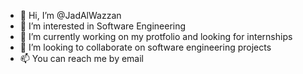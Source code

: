 - 👋 Hi, I’m @JadAlWazzan
- 👀 I’m interested in Software Engineering 
- 🌱 I’m currently working on my protfolio and looking for internships
- 💞️ I’m looking to collaborate on software engineering projects
- 📫 You can reach me by email

<!---
JadAlWazzan/JadAlWazzan is a ✨ special ✨ repository because its `README.md` (this file) appears on your GitHub profile.
You can click the Preview link to take a look at your changes.
--->
